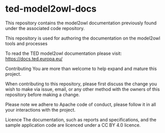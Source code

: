 # ted-model2owl-docs
This repository contains the model2owl documentation previously found under the associated code repository.

This repository is used for authoring the documentation on the model2owl tools and processes

To read the TED model2owl documentation please visit: https://docs.ted.europa.eu/

Contributing You are more than welcome to help expand and mature this project.

When contributing to this repository, please first discuss the change you wish to make via issue, email, or any other method with the owners of this repository before making a change.

Please note we adhere to Apache code of conduct, please follow it in all your interactions with the project.

Licence The documentation, such as reports and specifications, and the sample application code are licenced under a CC BY 4.0 licence.
